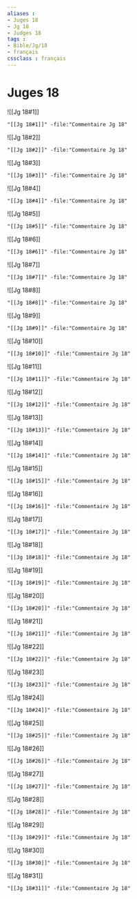 ```yaml
---
aliases : 
- Juges 18
- Jg 18
- Judges 18
tags : 
- Bible/Jg/18
- français
cssclass : français
---
```


# Juges 18

![[Jg 18#1]]

```query
"[[Jg 18#1]]" -file:"Commentaire Jg 18"
```

![[Jg 18#2]]

```query
"[[Jg 18#2]]" -file:"Commentaire Jg 18"
```

![[Jg 18#3]]

```query
"[[Jg 18#3]]" -file:"Commentaire Jg 18"
```

![[Jg 18#4]]

```query
"[[Jg 18#4]]" -file:"Commentaire Jg 18"
```

![[Jg 18#5]]

```query
"[[Jg 18#5]]" -file:"Commentaire Jg 18"
```

![[Jg 18#6]]

```query
"[[Jg 18#6]]" -file:"Commentaire Jg 18"
```

![[Jg 18#7]]

```query
"[[Jg 18#7]]" -file:"Commentaire Jg 18"
```

![[Jg 18#8]]

```query
"[[Jg 18#8]]" -file:"Commentaire Jg 18"
```

![[Jg 18#9]]

```query
"[[Jg 18#9]]" -file:"Commentaire Jg 18"
```

![[Jg 18#10]]

```query
"[[Jg 18#10]]" -file:"Commentaire Jg 18"
```

![[Jg 18#11]]

```query
"[[Jg 18#11]]" -file:"Commentaire Jg 18"
```

![[Jg 18#12]]

```query
"[[Jg 18#12]]" -file:"Commentaire Jg 18"
```

![[Jg 18#13]]

```query
"[[Jg 18#13]]" -file:"Commentaire Jg 18"
```

![[Jg 18#14]]

```query
"[[Jg 18#14]]" -file:"Commentaire Jg 18"
```

![[Jg 18#15]]

```query
"[[Jg 18#15]]" -file:"Commentaire Jg 18"
```

![[Jg 18#16]]

```query
"[[Jg 18#16]]" -file:"Commentaire Jg 18"
```

![[Jg 18#17]]

```query
"[[Jg 18#17]]" -file:"Commentaire Jg 18"
```

![[Jg 18#18]]

```query
"[[Jg 18#18]]" -file:"Commentaire Jg 18"
```

![[Jg 18#19]]

```query
"[[Jg 18#19]]" -file:"Commentaire Jg 18"
```

![[Jg 18#20]]

```query
"[[Jg 18#20]]" -file:"Commentaire Jg 18"
```

![[Jg 18#21]]

```query
"[[Jg 18#21]]" -file:"Commentaire Jg 18"
```

![[Jg 18#22]]

```query
"[[Jg 18#22]]" -file:"Commentaire Jg 18"
```

![[Jg 18#23]]

```query
"[[Jg 18#23]]" -file:"Commentaire Jg 18"
```

![[Jg 18#24]]

```query
"[[Jg 18#24]]" -file:"Commentaire Jg 18"
```

![[Jg 18#25]]

```query
"[[Jg 18#25]]" -file:"Commentaire Jg 18"
```

![[Jg 18#26]]

```query
"[[Jg 18#26]]" -file:"Commentaire Jg 18"
```

![[Jg 18#27]]

```query
"[[Jg 18#27]]" -file:"Commentaire Jg 18"
```

![[Jg 18#28]]

```query
"[[Jg 18#28]]" -file:"Commentaire Jg 18"
```

![[Jg 18#29]]

```query
"[[Jg 18#29]]" -file:"Commentaire Jg 18"
```

![[Jg 18#30]]

```query
"[[Jg 18#30]]" -file:"Commentaire Jg 18"
```

![[Jg 18#31]]

```query
"[[Jg 18#31]]" -file:"Commentaire Jg 18"
```

